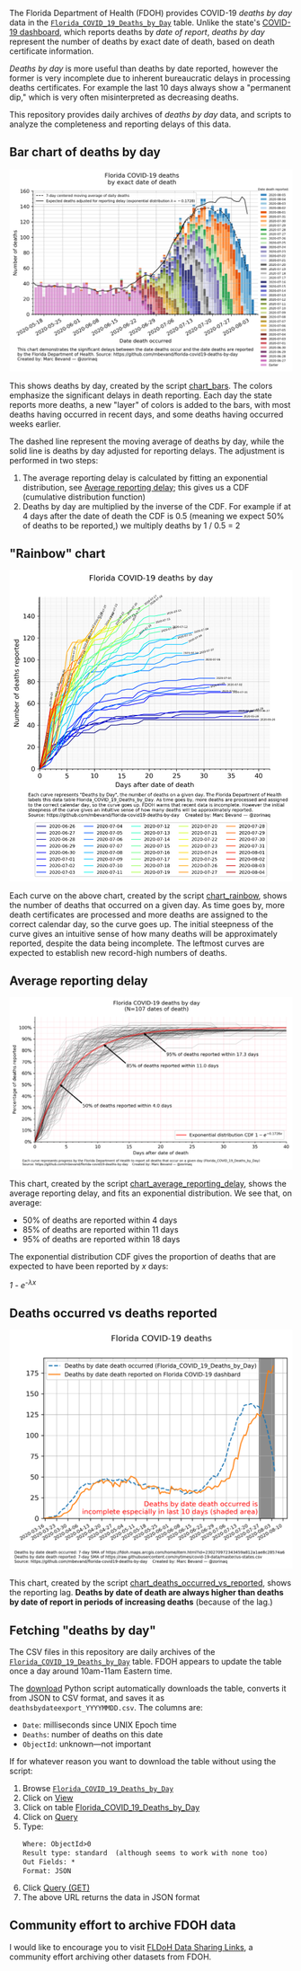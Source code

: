The Florida Department of Health (FDOH) provides COVID-19 *deaths by day* data
in the [`Florida_COVID_19_Deaths_by_Day`][tbl] table. Unlike the state's
[COVID-19 dashboard][dash], which reports deaths by *date of report*, *deaths
by day* represent the number of deaths by exact date of death, based on death
certificate information.

*Deaths by day* is more useful than deaths by date reported, however the former
is very incomplete due to inherent bureaucratic delays in processing deaths
certificates. For example the last 10 days always show a "permanent dip," which
is very often misinterpreted as decreasing deaths.

This repository provides daily archives of *deaths by day* data, and scripts to
analyze the completeness and reporting delays of this data.

## Bar chart of deaths by day

![Bar chart of deaths by day](chart_bars.png)

This shows deaths by day, created by the script
[chart_bars](chart_bars). The colors emphasize the significant delays in
death reporting. Each day the state reports more deaths, a new "layer" of colors
is added to the bars, with most deaths having occurred in recent days, and some
deaths having occurred weeks earlier.

The dashed line represent the moving average of deaths by day, while the solid
line is deaths by day adjusted for reporting delays. The adjustment is performed
in two steps:

1. The average reporting delay is calculated by fitting an exponential distribution,
  see [Average reporting delay](#average-reporting-delay); this gives us a CDF
  (cumulative distribution function)
1. Deaths by day are multiplied by the inverse of the CDF. For example if at 4 days
  after the date of death the CDF is 0.5 (meaning we expect 50% of deaths to be
  reported,) we multiply deaths by 1 / 0.5 = 2

## "Rainbow" chart

![Rainbow chart](chart_rainbow.png)

Each curve on the above chart, created by the script [chart_rainbow](chart_rainbow),
shows the number of deaths that occurred on a given day. As time goes by, more death
certificates are processed and more deaths are assigned to the correct calendar
day, so the curve goes up. The initial steepness of the curve gives an intuitive sense
of how many deaths will be approximately reported, despite the data being incomplete.
The leftmost curves are expected to establish new record-high numbers of deaths.

## Average reporting delay

![Average reporting delay](chart_average_reporting_delay.png)

This chart, created by the script [chart_average_reporting_delay](chart_average_reporting_delay),
shows the average reporting delay, and fits an exponential distribution. We see that, on average:

* 50% of deaths are reported within 4 days
* 85% of deaths are reported within 11 days
* 95% of deaths are reported within 18 days

The exponential distribution CDF gives the proportion of deaths that are expected to have been
reported by *x* days:

*1 - e<sup>-λx</sup>*

## Deaths occurred vs deaths reported

![Deaths occurred vs deaths reported](chart_deaths_occurred_vs_reported.png)

This chart, created by the script [chart_deaths_occurred_vs_reported](chart_deaths_occurred_vs_reported),
shows the reporting lag. **Deaths by date of death are always higher than deaths by date
of report in periods of increasing deaths** (because of the lag.)

## Fetching "deaths by day"

The CSV files in this repository are daily archives of the
[`Florida_COVID_19_Deaths_by_Day`][tbl] table. FDOH appears to update the table
once a day around 10am-11am Eastern time.

The [download](download) Python script automatically downloads the table, converts it from
JSON to CSV format, and saves it as `deathsbydateexport_YYYYMMDD.csv`. The columns are:

* `Date`: milliseconds since UNIX Epoch time
* `Deaths`: number of deaths on this date
* `ObjectId`: unknown—not important

If for whatever reason you want to download the table without using the script:

1. Browse [`Florida_COVID_19_Deaths_by_Day`][tbl]
1. Click on [View](https://services1.arcgis.com/CY1LXxl9zlJeBuRZ/arcgis/rest/services/Florida_COVID_19_Deaths_by_Day/FeatureServer)
1. Click on table [Florida_COVID_19_Deaths_by_Day](https://services1.arcgis.com/CY1LXxl9zlJeBuRZ/ArcGIS/rest/services/Florida_COVID_19_Deaths_by_Day/FeatureServer/0)
1. Click on [Query](https://services1.arcgis.com/CY1LXxl9zlJeBuRZ/ArcGIS/rest/services/Florida_COVID_19_Deaths_by_Day/FeatureServer/0/query)
1. Type:
   ```
   Where: ObjectId>0
   Result type: standard  (although seems to work with none too)
   Out Fields: *
   Format: JSON
   ```
1. Click [Query (GET)](https://services1.arcgis.com/CY1LXxl9zlJeBuRZ/ArcGIS/rest/services/Florida_COVID_19_Deaths_by_Day/FeatureServer/0/query?where=ObjectId%3E0&objectIds=&time=&resultType=none&outFields=*&returnIdsOnly=false&returnUniqueIdsOnly=false&returnCountOnly=false&returnDistinctValues=false&cacheHint=false&orderByFields=&groupByFieldsForStatistics=&outStatistics=&having=&resultOffset=&resultRecordCount=&sqlFormat=none&f=pjson&token=)
1. The above URL returns the data in JSON format

## Community effort to archive FDOH data

I would like to encourage you to visit [FLDoH Data Sharing Links](https://docs.google.com/document/d/1BhXjwkwZTbuLhoNidd7FVvrynuzR_EZdV_TXe9zBRj0/edit), a community effort archiving other datasets from FDOH.

[tbl]: https://fdoh.maps.arcgis.com/home/item.html?id=230270972343459a812a1ae8c28574a6
[dash]: https://experience.arcgis.com/experience/96dd742462124fa0b38ddedb9b25e429
